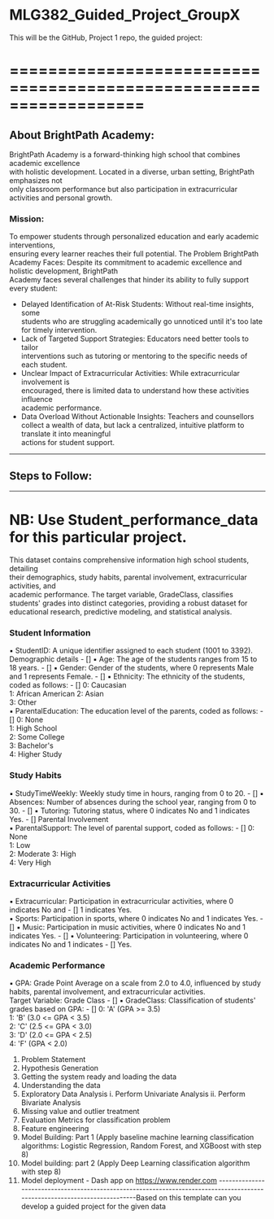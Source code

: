 # MLG382_Guided_Project_GroupX
This will be the GitHub, Project 1 repo, the guided project:

==================================================================
 ============================================ 
## About BrightPath Academy: 
BrightPath Academy is a forward-thinking high school that combines academic excellence  
with holistic development. Located in a diverse, urban setting, BrightPath emphasizes not  
only classroom performance but also participation in extracurricular activities and personal 
growth. 

### Mission: 
To empower students through personalized education and early academic interventions,  
ensuring every learner reaches their full potential. 
The Problem BrightPath Academy Faces: 
Despite its commitment to academic excellence and holistic development, BrightPath  
Academy faces several challenges that hinder its ability to fully support every student:

* Delayed Identification of At-Risk Students: Without real-time insights, some  
students who are struggling academically go unnoticed until it's too late for timely 
intervention. 
* Lack of Targeted Support Strategies: Educators need better tools to tailor  
interventions such as tutoring or mentoring to the specific needs of each student. 
* Unclear Impact of Extracurricular Activities: While extracurricular involvement is  
encouraged, there is limited data to understand how these activities influence  
academic performance. 
* Data Overload Without Actionable Insights: Teachers and counsellors collect a 
wealth of data, but lack a centralized, intuitive platform to translate it into meaningful  
actions for student support.

----------------------------------------------------------------------------------------------------------- 
## Steps to Follow: 
------------------------------------------------------------------------------------------------------------ 
# NB: Use Student_performance_data for this particular project. 
This dataset contains comprehensive information high school students, detailing  
their demographics, study habits, parental involvement, extracurricular activities, and  
academic performance. 
The target variable, GradeClass, classifies students' grades into distinct categories, providing 
a robust dataset for educational research, predictive modeling, and statistical analysis. 
### Student Information
▪ StudentID: A unique identifier  assigned to each student (1001 to 3392).  
Demographic details - []
▪ Age: The age of the students  ranges from 15 to 18 years.  - []
▪ Gender: Gender of the students, where 0 represents Male and 1 represents Female. - []
▪ Ethnicity: The ethnicity of the students, coded as follows: - []
0: Caucasian  
1: African American 
2: Asian  
3: Other  
▪ ParentalEducation: The education level of the parents, coded as follows: - []
0: None  
1: High School  
2: Some College  
3: Bachelor's  
4: Higher Study  
### Study Habits 
▪ StudyTimeWeekly: Weekly study time in hours, ranging from 0 to 20.  - []
▪ Absences: Number of absences during the school year, ranging from 0 to 30. - []
▪ Tutoring: Tutoring status,  where 0 indicates No and 1 indicates Yes.  - []
Parental Involvement  
▪ ParentalSupport: The level of parental support, coded as follows:  - []
0: None  
1: Low  
2: Moderate 
3: High  
4: Very High  
### Extracurricular Activities 
▪ Extracurricular: Participation in extracurricular activities, where 0 indicates No and - []
1 indicates Yes.  
▪ Sports: Participation in sports, where 0 indicates No and 1 indicates Yes.  - []
▪ Music: Participation in music activities, where 0 indicates No and 1 indicates Yes. - []
▪ Volunteering: Participation in volunteering, where 0 indicates No and 1 indicates - []
Yes.  
### Academic Performance  
▪ GPA: Grade Point Average on a scale from 2.0 to 4.0, influenced by study habits, 
parental involvement, and extracurricular activities.  
Target Variable: Grade Class  - []
▪ GradeClass: Classification of students' grades based on GPA:  - []
0: 'A' (GPA >= 3.5)  
1: 'B' (3.0 <= GPA < 3.5)  
2: 'C' (2.5 <= GPA < 3.0)  
3: 'D' (2.0 <= GPA < 2.5)  
4: 'F' (GPA < 2.0)   
1. Problem Statement 
2. Hypothesis Generation 
3. Getting the system ready and loading the data 
4. Understanding the data 
5. Exploratory Data Analysis 
i. Perform Univariate Analysis 
ii. Perform Bivariate Analysis  
6. Missing value and outlier treatment 
7. Evaluation Metrics for classification problem 
8. Feature engineering 
9. Model Building: Part 1 (Apply baseline machine learning classification algorithms: 
Logistic Regression, Random Forest, and XGBoost with step 8) 
10. Model building: part 2 (Apply Deep Learning classification algorithm with step 8) 
11. Model deployment - Dash app on https://www.render.com ---------------------------------------------------------------------------------------------------------------------------Based on this template can you develop a guided project for the given data 
